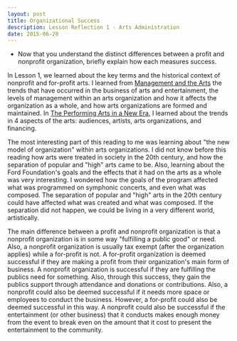 ```yaml
---
layout: post
title: Organizational Success
description: Lesson Reflection 1 - Arts Administration
date: 2015-06-20
---
```


* Now that you understand the distinct differences between a profit and nonprofit organization, briefly explain how each measures success.

In Lesson 1, we learned about the key terms and the historical context of nonprofit and for-profit arts. I learned from <u>Management and the Arts</u> the trends that have occurred in the business of arts and entertainment, the levels of management within an arts organization and how it affects the organization as a whole, and how arts organizations are formed and maintained. In <u>The Performing Arts in a New Era</u>, I learned about the trends in 4 aspects of the arts: audiences, artists, arts organizations, and financing.

The most interesting part of this reading to me was learning about "the new model of organization" within arts organizations. I did not know before this reading how arts were treated in society in the 20th century, and how the separation of popular and "high" arts came to be. Also, learning about the Ford Foundation's goals and the effects that it had on the arts as a whole was very interesting. I wondered how the goals of the program affected what was programmed on symphonic concerts, and even what was composed. The separation of popular and "high" arts in the 20th century could have affected what was created and what was composed. If the separation did not happen, we could be living in a very different world, artistically.

The main difference between a profit and nonprofit organization is that a nonprofit organization is in some way "fulfilling a public good" or need. Also, a nonprofit organization is usually tax exempt (after the organization applies) while a for-profit is not. A for-profit organization is deemed successful if they are making a profit from their organization's main form of business. A nonprofit organization is successful if they are fulfilling the publics need for something. Also, through this success, they gain the publics support through attendance and donations or contributions. Also, a nonprofit could also be deemed successful if it needs more space or employees to conduct the business. However, a for-profit could also be deemed successful in this way. A nonprofit could also be successful if the entertainment (or other business) that it conducts makes enough money from the event to break even on the amount that it cost to present the entertainment to the community.
